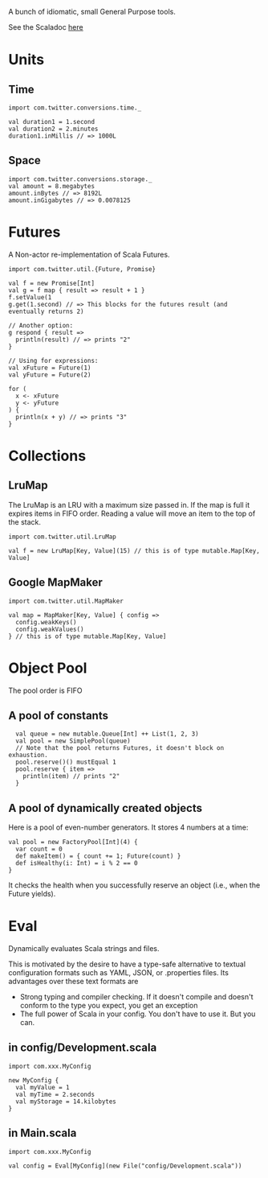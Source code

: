 A bunch of idiomatic, small General Purpose tools.

See the Scaladoc [here](http://twitter.github.com/util)

# Units

## Time

    import com.twitter.conversions.time._

    val duration1 = 1.second
    val duration2 = 2.minutes
    duration1.inMillis // => 1000L

## Space

    import com.twitter.conversions.storage._
    val amount = 8.megabytes
    amount.inBytes // => 8192L
    amount.inGigabytes // => 0.0078125

# Futures

A Non-actor re-implementation of Scala Futures.

    import com.twitter.util.{Future, Promise}

    val f = new Promise[Int]
    val g = f map { result => result + 1 }
    f.setValue(1
    g.get(1.second) // => This blocks for the futures result (and eventually returns 2)

    // Another option:
    g respond { result =>
      println(result) // => prints "2"
    }

    // Using for expressions:
    val xFuture = Future(1)
    val yFuture = Future(2)

    for (
      x <- xFuture
      y <- yFuture
    ) {
      println(x + y) // => prints "3"
    }

# Collections

## LruMap

The LruMap is an LRU with a maximum size passed in. If the map is full it expires items in FIFO order. Reading a value will move an item to the top of the stack.

    import com.twitter.util.LruMap

    val f = new LruMap[Key, Value](15) // this is of type mutable.Map[Key, Value]

## Google MapMaker

    import com.twitter.util.MapMaker

    val map = MapMaker[Key, Value] { config =>
      config.weakKeys()
      config.weakValues()
    } // this is of type mutable.Map[Key, Value]

# Object Pool

The pool order is FIFO

## A pool of constants

      val queue = new mutable.Queue[Int] ++ List(1, 2, 3)
      val pool = new SimplePool(queue)
      // Note that the pool returns Futures, it doesn't block on exhaustion.
      pool.reserve()() mustEqual 1
      pool.reserve { item =>
        println(item) // prints "2"
      }

## A pool of dynamically created objects

Here is a pool of even-number generators. It stores 4 numbers at a time:

    val pool = new FactoryPool[Int](4) {
      var count = 0
      def makeItem() = { count += 1; Future(count) }
      def isHealthy(i: Int) = i % 2 == 0
    }

It checks the health when you successfully reserve an object (i.e., when the Future yields).

# Eval

Dynamically evaluates Scala strings and files.

This is motivated by the desire to have a type-safe alternative to textual configuration formats such as
YAML, JSON, or .properties files.  Its advantages over these text
formats are

*   Strong typing and compiler checking.  If it doesn't compile and
    doesn't conform to the type you expect, you get an exception
*   The full power of Scala in your config.  You don't have to use
    it.  But you can.

## in config/Development.scala

    import com.xxx.MyConfig

    new MyConfig {
      val myValue = 1
      val myTime = 2.seconds
      val myStorage = 14.kilobytes
    }

## in Main.scala

    import com.xxx.MyConfig

    val config = Eval[MyConfig](new File("config/Development.scala"))
